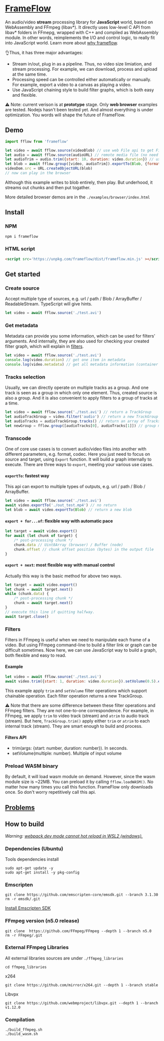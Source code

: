 # [FrameFlow](https://frameflow.netlify.app/)
An audio/video **stream** processing library for **JavaScript** world, based on WebAssembly and FFmpeg (libav*).
It directly uses low-level C API from libav* folders in FFmepg, wrapped with C++ and compiled as WebAssembly module. In other words, reimplements the I/O and control logic, to really fit into JavaScript world.
Learn more about [why frameflow](https://frameflow.netlify.app/blog/why-frameflow).

👌Thus, it has three major advantages:
- Stream in/out, plug in as a pipeline. Thus, no video size limiation, and stream processing.
For example, we can download, process and upload at the same time.
- Processing speed can be controlled either automatically or manually.
For example, export a video to a canvas as playing a video.
- Use JavaScript chaining style to build filter graphs, which is both easy and flexible.

⚠️ Note: current verison is at **prototype** stage. Only **web browser** examples are tested.
Nodejs hasn't been tested yet.
And almost everything is under optimization. You words will shape the future of FrameFlow.

## Demo

```JavaScript
import fflow from 'frameflow'

let video = await fflow.source(videoBlob) // use web File api to get File handler.
let audio = await fflow.source(audioURL) // remote media file (no need to download entirely beforehand)
let audioTrim = audio.trim({start: 10, duration: video.duration}) // use metadata of video
let blob = await fflow.group([video, audioTrim]).exportTo(Blob, {format: 'mp4'}) // group and trancode to 
videoDom.src = URL.createObjectURL(blob)
// now can play in the browser
```
Although this example writes to blob entirely, then play.
But underhood, it streams out chunks and then put togather.

More detailed browser demos are in the `./examples/browser/index.html`


## Install

### NPM
```bash
npm i frameflow
```

### HTML script
```html
<script src='https://unpkg.com/frameflow/dist/frameflow.min.js' ></script>
```

## Get started

### Create source
Accept multiple type of sources, e.g. url / path / Blob / ArrayBuffer / ReadableStream.
TypeScript will give hints.
```JavaScript
let video = await fflow.source('./test.avi')
```

### Get metadata
Metadata can provide you some information, which can be used for filters' arguments.
And internally, they are also used for checking your created filter graph, which will explain in [filters](#filters).
```JavaScript
let video = await fflow.source('./test.avi')
console.log(video.duration) // get one item in metadata
console.log(video.metadata) // get all metadata information (container + tracks)
```

### Tracks selection
Usually, we can directly operate on multiple tracks as a group.
And one track is seen as a group in which only one element.
Thus, created source is also a group.
And it is also convenient to apply filters to a group of tracks at a time.
```JavaScript
let video = await fflow.source('./test.avi') // return a TrackGroup
let audioTrackGroup = video.filter('audio') // return a new TrackGroup (contain only audio tracks)
let audioTracks = audioTrackGroup.tracks() // return an array of Tracks. (audio)
let newGroup = fflow.group([audioTracks[0], audioTracks[1]]) // group multiple tracks into one group
```

### Transcode
One of core use cases is to convert audio/video files into another with different parameters, e.g. format, codec. Here you just need to focus on source and target, using `Export` function.
It will build a graph internally to execute.
There are three ways to `export`, meeting your various use cases.

#### `exportTo`: fastest way
This api can export to multiple types of outputs, e.g. url / path / Blob / ArrayBuffer.
```JavaScript
let video = await fflow.source('./test.avi')
await video.exportTo('./out_test.mp4') // no return
let blob = await video.exportTo(Blob) // return a new blob
```
#### `export + for...of`: flexible way with automatic pace
```JavaScript
let target = await video.export()
for await (let chunk of target) {
    /* post-processing chunk */
    chunk.data // Uint8Array (browser) / Buffer (node)
    chunk.offset // chunk offset position (bytes) in the output file
}
```
#### `export + next`: most flexible way with manual control
Actually this way is the basic method for above two ways.
```JavaScript
let target = await video.export()
let chunk = await target.next()
while (chunk.data) {
    /* post-processing chunk */
    chunk = await target.next()
}
// execute this line if quitting halfway.
await target.close()
```

### Filters

Filters in FFmpeg is useful when we need to manipulate each frame of a video.
But using FFmpeg command-line to build a filter link or graph can be difficult sometimes.
Now here, we can use JavaScript way to build a graph, both flexible and easy to read.
#### Example
```JavaScript
let video = await fflow.source('./test.avi')
await video.trim({start: 1, duration: video.duration}).setVolume(0.5).exportTo('./out_test.mp4')
```
This example apply `trim` and `setVolume` filter operations which support chainable operation.
Each filter operation returns a new TrackGroup.

⚠️ Note that there are some difference between these filter operations and FFmpeg filters.
They are not one-to-one correspondence.
For example, in FFmpeg, we apply `trim` to video track (stream) and `atrim` to audio track (stream).
But here, `TrackGroup.trim()` apply either `trim` or `atrim` to each internal track (stream).
They are smart enough to build and process.

#### Filters API
- trim(args: {start: number, duration: number}). In seconds.
- setVolume(multiple: number). Multiple of input volume

### Preload WASM binary
By default, it will load wasm module on demand.
However, since the wasm module size is ~22MB. You can preload it by calling `fflow.loadWASM()`.
No matter how many times you call this function. FrameFlow only downloads once.
So don't worry repetitively call this api.


## [Problems](https://frameflow.netlify.app/blog/why-frameflow/#problems-of-frameflow)


## How to build
*Warning: [webpack dev mode cannot hot reload in WSL2 (windows).](https://mbuotidem.github.io/blog/2021/01/09/how-to-hot-reload-auto-refresh-react-app-on-WSL.html)*

### Dependencies (Ubuntu)
Tools dependencies install
```
sudo apt-get update -y
sudo apt-get install -y pkg-config
```

### Emscripten
```
git clone https://github.com/emscripten-core/emsdk.git --branch 3.1.30
rm -r emsdk/.git
```
[Install Emscripten SDK](https://emscripten.org/docs/getting_started/downloads.html#installation-instructions-using-the-emsdk-recommended)

### FFmpeg version (n5.0 release)
```
git clone  https://github.com/FFmpeg/FFmpeg --depth 1 --branch n5.0
rm -r FFmpeg/.git
```

### External FFmpeg Libraries
All external libraries sources are under `./ffmpeg_libraries`
```
cd ffmpeg_libraries
```

x264
```
git clone https://github.com/mirror/x264.git --depth 1 --branch stable 
```
Libvpx
```
git clone https://github.com/webmproject/libvpx.git --depth 1 --branch v1.12.0
```

### Compilation 
```
./build_ffmpeg.sh
./build_wasm.sh
```

